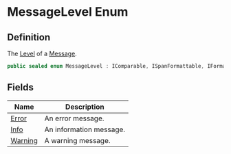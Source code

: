 # MessageLevel Enum
## Definition

The [Level](MrKWatkins.Ast.Message.Level.md) of a [Message](MrKWatkins.Ast.Message.md).

```c#
public sealed enum MessageLevel : IComparable, ISpanFormattable, IFormattable, IConvertible
```

## Fields

| Name | Description |
| ---- | ----------- |
| [Error](MrKWatkins.Ast.MessageLevel.md#fields) | An error message. |
| [Info](MrKWatkins.Ast.MessageLevel.md#fields) | An information message. |
| [Warning](MrKWatkins.Ast.MessageLevel.md#fields) | A warning message. |

